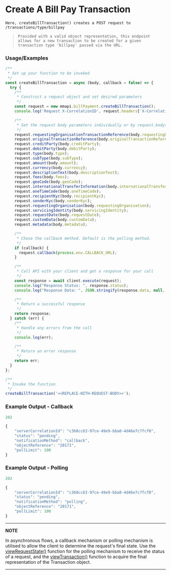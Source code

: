 
# Create A Bill Pay Transaction

`Here, createBillTransaction() creates a POST request to /transactions/type/billpay`

> `Provided with a valid object representation, this endpoint allows for a new transaction to be created for a given transaction type 'billpay' passed via the URL.`

### Usage/Examples

```javascript
/**
 * Set up your function to be invoked
 */
const createBillTransaction = async (body, callback = false) => {
  try {
    /**
     * Construct a request object and set desired parameters
     */
    const request = new mmapi.billPayment.createBillTransaction();
    console.log('Request X-CorrelationID', request.headers['X-CorrelationID']);

    /**
     * Set the request body parameters individually or by request.body(body);
     */
    request.requestingOrganisationTransactionReference(body.requestingOrganisationTransactionReference);
    request.originalTransactionReference(body.originalTransactionReference);
    request.creditParty(body.creditParty);
    request.debitParty(body.debitParty);
    request.type(body.type);
    request.subType(body.subType);
    request.amount(body.amount);
    request.currency(body.currency);
    request.descriptionText(body.descriptionText);
    request.fees(body.fees);
    request.geoCode(body.geoCode);
    request.internationalTransferInformation(body.internationalTransferInformation);
    request.oneTimeCode(body.oneTimeCode);
    request.recipientKyc(body.recipientKyc);
    request.senderKyc(body.senderKyc);
    request.requestingOrganisation(body.requestingOrganisation);
    request.servicingIdentity(body.servicingIdentity);
    request.requestDate(body.requestDate);
    request.customData(body.customData);
    request.metadata(body.metadata);

    /**
     * Chose the callback method. Default is the polling method.
     */
    if (callback) {
      request.callback(process.env.CALLBACK_URL);
    }

    /**
     * Call API with your client and get a response for your call
     */
    const response = await client.execute(request);
    console.log("Response Status: ", response.status);
    console.log("Response Data: ", JSON.stringify(response.data, null, 4));

    /**
     * Return a successful response
     */
    return response;
  } catch (err) {
    /**
     * Handle any errors from the call
     */
    console.log(err);

    /**
     * Return an error response
     */
    return err;
  }
};

/**
 * Invoke the function
 */
createBillTransaction('<<REPLACE-WITH-REQUEST-BODY>>');
```

### Example Output - Callback

```javascript
202

{
    "serverCorrelationId": "c368cc63-97ce-49e9-bba0-4d46e7c7fcf0",
    "status": "pending",
    "notificationMethod": "callback",
    "objectReference": "20171",
    "pollLimit": 100
}
```

### Example Output - Polling

```javascript
202

{
    "serverCorrelationId": "c368cc63-97ce-49e9-bba0-4d46e7c7fcf0",
    "status": "pending",
    "notificationMethod": "polling",
    "objectReference": "20171",
    "pollLimit": 100
}
```

---

**NOTE**

In asynchronous flows, a callback mechanism or polling mechanism is utilised to allow the client to determine the request's final state. Use the [viewRequestState()](viewRequestState.Readme.md) function for the polling mechanism to receive the status of a request, and the [viewTransaction()](viewTransaction.Readme.md) function to acquire the final representation of the Transaction object.

---